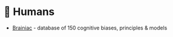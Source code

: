 # 🧠 Humans

- [Brainiac](https://kickstartsidehustle.com/brainiac/) - database of 150 cognitive biases, principles & models
